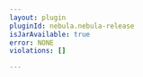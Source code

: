 ```yaml
---
layout: plugin
pluginId: nebula.nebula-release
isJarAvailable: true
error: NONE
violations: []

---
```

